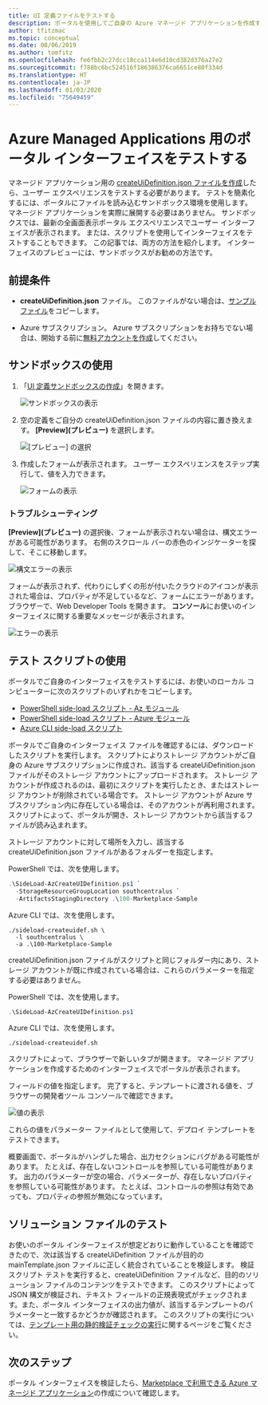 ```yaml
---
title: UI 定義ファイルをテストする
description: ポータルを使用してご自身の Azure マネージド アプリケーションを作成するためのユーザー エクスペリエンスをテストする方法について説明します。
author: tfitzmac
ms.topic: conceptual
ms.date: 08/06/2019
ms.author: tomfitz
ms.openlocfilehash: fe6fbb2c27dcc18cca114e6d10cd382d376a27e2
ms.sourcegitcommit: f788bc6bc524516f186386376ca6651ce80f334d
ms.translationtype: HT
ms.contentlocale: ja-JP
ms.lasthandoff: 01/03/2020
ms.locfileid: "75649459"
---
```

# <a name="test-your-portal-interface-for-azure-managed-applications"></a>Azure Managed Applications 用のポータル インターフェイスをテストする

マネージド アプリケーション用の [createUiDefinition.json ファイルを作成](create-uidefinition-overview.md)したら、ユーザー エクスペリエンスをテストする必要があります。 テストを簡素化するには、ポータルにファイルを読み込むサンドボックス環境を使用します。 マネージド アプリケーションを実際に展開する必要はありません。 サンドボックスでは、最新の全画面表示ポータル エクスペリエンスでユーザー インターフェイスが表示されます。 または、スクリプトを使用してインターフェイスをテストすることもできます。 この記事では、両方の方法を紹介します。 インターフェイスのプレビューには、サンドボックスがお勧めの方法です。

## <a name="prerequisites"></a>前提条件

* **createUiDefinition.json** ファイル。 このファイルがない場合は、[サンプル ファイル](https://github.com/Azure/azure-quickstart-templates/blob/master/100-marketplace-sample/createUiDefinition.json)をコピーします。

* Azure サブスクリプション。 Azure サブスクリプションをお持ちでない場合は、開始する前に[無料アカウントを作成](https://azure.microsoft.com/free/)してください。

## <a name="use-sandbox"></a>サンドボックスの使用

1. 「[UI 定義サンドボックスの作成](https://portal.azure.com/?feature.customPortal=false&#blade/Microsoft_Azure_CreateUIDef/SandboxBlade)」を開きます。

   ![サンドボックスの表示](./media/test-createuidefinition/show-sandbox.png)

1. 空の定義をご自分の createUiDefinition.json ファイルの内容に置き換えます。 **[Preview]\(プレビュー\)** を選択します。

   ![[プレビュー] の選択](./media/test-createuidefinition/select-preview.png)

1. 作成したフォームが表示されます。 ユーザー エクスペリエンスをステップ実行して、値を入力できます。

   ![フォームの表示](./media/test-createuidefinition/show-ui-form.png)

### <a name="troubleshooting"></a>トラブルシューティング

**[Preview]\(プレビュー\)** の選択後、フォームが表示されない場合は、構文エラーがある可能性があります。 右側のスクロール バーの赤色のインジケーターを探して、そこに移動します。

![構文エラーの表示](./media/test-createuidefinition/show-syntax-error.png)

フォームが表示されず、代わりにしずくの形が付いたクラウドのアイコンが表示された場合は、プロパティが不足しているなど、フォームにエラーがあります。 ブラウザーで、Web Developer Tools を開きます。 **コンソール**にお使いのインターフェイスに関する重要なメッセージが表示されます。

![エラーの表示](./media/test-createuidefinition/show-error.png)

## <a name="use-test-script"></a>テスト スクリプトの使用

ポータルでご自身のインターフェイスをテストするには、お使いのローカル コンピューターに次のスクリプトのいずれかをコピーします。

* [PowerShell side-load スクリプト - Az モジュール](https://github.com/Azure/azure-quickstart-templates/blob/master/SideLoad-AzCreateUIDefinition.ps1)
* [PowerShell side-load スクリプト - Azure モジュール](https://github.com/Azure/azure-quickstart-templates/blob/master/SideLoad-CreateUIDefinition.ps1)
* [Azure CLI side-load スクリプト](https://github.com/Azure/azure-quickstart-templates/blob/master/sideload-createuidef.sh)

ポータルでご自身のインターフェイス ファイルを確認するには、ダウンロードしたスクリプトを実行します。 スクリプトによりストレージ アカウントがご自身の Azure サブスクリプションに作成され、該当する createUiDefinition.json ファイルがそのストレージ アカウントにアップロードされます。 ストレージ アカウントが作成されるのは、最初にスクリプトを実行したとき、またはストレージ アカウントが削除されている場合です。 ストレージ アカウントが Azure サブスクリプション内に存在している場合は、そのアカウントが再利用されます。 スクリプトによって、ポータルが開き、ストレージ アカウントから該当するファイルが読み込まれます。

ストレージ アカウントに対して場所を入力し、該当する createUiDefinition.json ファイルがあるフォルダーを指定します。

PowerShell では、次を使用します。

```powershell
.\SideLoad-AzCreateUIDefinition.ps1 `
  -StorageResourceGroupLocation southcentralus `
  -ArtifactsStagingDirectory .\100-Marketplace-Sample
```

Azure CLI では、次を使用します。

```azurecli
./sideload-createuidef.sh \
  -l southcentralus \
  -a .\100-Marketplace-Sample
```

createUiDefinition.json ファイルがスクリプトと同じフォルダー内にあり、ストレージ アカウントが既に作成されている場合は、これらのパラメーターを指定する必要はありません。

PowerShell では、次を使用します。

```powershell
.\SideLoad-AzCreateUIDefinition.ps1
```

Azure CLI では、次を使用します。

```azurecli
./sideload-createuidef.sh
```

スクリプトによって、ブラウザーで新しいタブが開きます。 マネージド アプリケーションを作成するためのインターフェイスでポータルが表示されます。

フィールドの値を指定します。 完了すると、テンプレートに渡される値を、ブラウザーの開発者ツール コンソールで確認できます。

![値の表示](./media/test-createuidefinition/show-json.png)

これらの値をパラメーター ファイルとして使用して、デプロイ テンプレートをテストできます。

概要画面で、ポータルがハングした場合、出力セクションにバグがある可能性があります。 たとえば、存在しないコントロールを参照している可能性があります。 出力のパラメーターが空の場合、パラメーターが、存在しないプロパティを参照している可能性があります。 たとえば、コントロールの参照は有効であっても、プロパティの参照が無効になっています。

## <a name="test-your-solution-files"></a>ソリューション ファイルのテスト

お使いのポータル インターフェイスが想定どおりに動作していることを確認できたので、次は該当する createUiDefinition ファイルが目的の mainTemplate.json ファイルに正しく統合されていることを検証します。 検証スクリプト テストを実行すると、createUiDefinition ファイルなど、目的のソリューション ファイルのコンテンツをテストできます。 このスクリプトによって JSON 構文が検証され、テキスト フィールドの正規表現式がチェックされます。また、ポータル インターフェイスの出力値が、該当するテンプレートのパラメーターと一致するかどうかが確認されます。 このスクリプトの実行については、[テンプレート用の静的検証チェックの実行](https://github.com/Azure/azure-quickstart-templates/tree/master/test)に関するページをご覧ください。

## <a name="next-steps"></a>次のステップ

ポータル インターフェイスを検証したら、[Marketplace で利用できる Azure マネージド アプリケーション](publish-marketplace-app.md)の作成について確認します。
